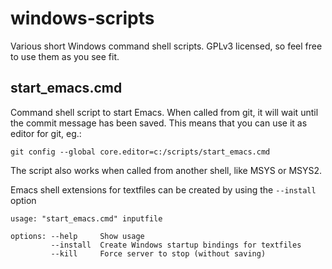 # windows-scripts
Various short Windows command shell scripts. GPLv3 licensed, so feel free to use them as you see fit.

## start_emacs.cmd
Command shell script to start Emacs. When called from git, it will wait until the commit message has been saved.
This means that you can use it as editor for git, eg.:

`git config --global core.editor=c:/scripts/start_emacs.cmd`

The script also works when called from another shell, like MSYS or MSYS2.

Emacs shell extensions for textfiles can be created by using the `--install` option

```
usage: "start_emacs.cmd" inputfile

options: --help     Show usage
         --install  Create Windows startup bindings for textfiles
         --kill     Force server to stop (without saving)
```